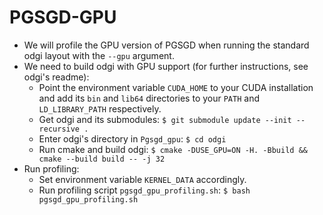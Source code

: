 # PGSGD-GPU

* We will profile the GPU version of PGSGD when running the standard odgi layout with the `--gpu` argument.
* We need to build odgi with GPU support (for further instructions, see odgi's readme):
  * Point the environment variable `CUDA_HOME` to your CUDA installation and add its `bin` and `lib64` directories to your `PATH` and `LD_LIBRARY_PATH` respectively.
  * Get odgi and its submodules: `$ git submodule update --init --recursive .`
  * Enter odgi's directory in `Pgsgd_gpu`: `$ cd odgi`
  * Run cmake and build odgi: `$ cmake -DUSE_GPU=ON -H. -Bbuild && cmake --build build -- -j 32`
* Run profiling:
  * Set environment variable `KERNEL_DATA` accordingly.
  * Run profiling script `pgsgd_gpu_profiling.sh`: `$ bash pgsgd_gpu_profiling.sh`
